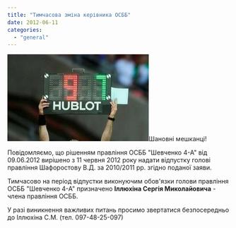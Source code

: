 ```yaml
---
title: "Тимчасова зміна керівника ОСББ"
date: 2012-06-11
categories: 
  - "general"
---
```


[![](/wp-content/uploads/2012/06/Zamina.jpg "Заміна")](/wp-content/uploads/2012/06/Zamina.jpg)Шановні мешканці!

Повідомляємо, що рішенням правління ОСББ "Шевченко 4-А" від 09.06.2012 вирішено з 11 червня 2012 року надати відпустку голові правління Шафоростову В.Д. за 2010/2011 рр. згідно поданої заяви.

Тимчасово на період відпустки виконуючим обов'язки голови правління ОСББ "Шевченко 4-А" призначено **Іллюхіна Сергія Миколайовича** - члена правління ОСББ.

У разі виникнення важливих питань просимо звертатися безпосередньо до Іллюхіна С.М. (тел. 097-48-25-097)

<!--more Коментувати -->
